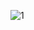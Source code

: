 

![1](https://user-images.githubusercontent.com/126434615/227889306-76eb119c-eb1e-4fb5-aea8-fc0a952a40f0.png)
